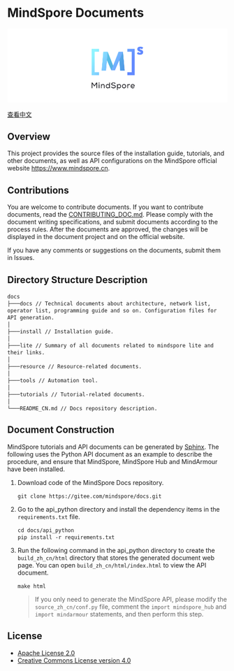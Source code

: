 ﻿# MindSpore Documents

![MindSpore Logo](resource/MindSpore-logo.png)

[查看中文](./README_CN.md)

## Overview

This project provides the source files of the installation guide, tutorials, and other documents, as well as API configurations on the MindSpore official website <https://www.mindspore.cn>.

## Contributions

You are welcome to contribute documents. If you want to contribute documents, read the [CONTRIBUTING_DOC.md](./CONTRIBUTING_DOC.md). Please comply with the document writing specifications, and submit documents according to the process rules. After the documents are approved, the changes will be displayed in the document project and on the official website.

If you have any comments or suggestions on the documents, submit them in Issues.

## Directory Structure Description

```text
docs
├───docs // Technical documents about architecture, network list, operator list, programming guide and so on. Configuration files for API generation.
│
├───install // Installation guide.
│
├───lite // Summary of all documents related to mindspore lite and their links.
│
├───resource // Resource-related documents.
│
├───tools // Automation tool.
│
├───tutorials // Tutorial-related documents.
│
└───README_CN.md // Docs repository description.
```

## Document Construction

MindSpore tutorials and API documents can be generated by [Sphinx](https://www.sphinx-doc.org/en/master/). The following uses the Python API document as an example to describe the procedure, and ensure that MindSpore, MindSpore Hub and MindArmour have been installed.

1. Download code of the MindSpore Docs repository.

   ```shell
   git clone https://gitee.com/mindspore/docs.git
   ```

2. Go to the api_python directory and install the dependency items in the `requirements.txt` file.

   ```shell
   cd docs/api_python
   pip install -r requirements.txt
   ```

3. Run the following command in the api_python directory to create the `build_zh_cn/html` directory that stores the generated document web page. You can open `build_zh_cn/html/index.html` to view the API document.

   ```shell
   make html
   ```

   > If you only need to generate the MindSpore API, please modify the `source_zh_cn/conf.py` file, comment the `import mindspore_hub` and `import mindarmour` statements, and then perform this step.

## License

- [Apache License 2.0](LICENSE)
- [Creative Commons License version 4.0](LICENSE-CC-BY-4.0)
